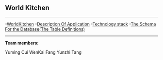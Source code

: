 


## World Kitchen
---

<!-- TOC -->
-[WorldKitchen](#worldkitchen)
  -[Description Of Application](#description-of-application)
  -[Technology stack](#technology-stack)
  -[The Schema For the Database(The Table Definitions)](#the-schema-for-the-database-the-table-definitions)




<!-- /TOC -->

---


**Team members:**

Yuming Cui
WenKai Fang
Yunzhi Tang

